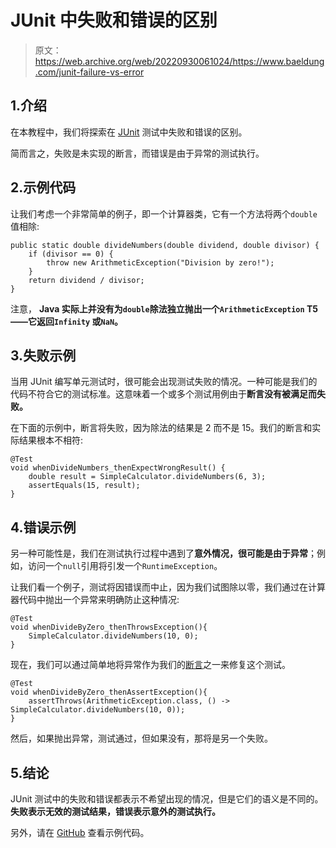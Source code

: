 # JUnit 中失败和错误的区别

> 原文：<https://web.archive.org/web/20220930061024/https://www.baeldung.com/junit-failure-vs-error>

## 1.介绍

在本教程中，我们将探索在 [JUnit](/web/20221205143713/https://www.baeldung.com/junit-5) 测试中失败和错误的区别。

简而言之，失败是未实现的断言，而错误是由于异常的测试执行。

## 2.示例代码

让我们考虑一个非常简单的例子，即一个计算器类，它有一个方法将两个`double`值相除:

```
public static double divideNumbers(double dividend, double divisor) {  
    if (divisor == 0) { 
        throw new ArithmeticException("Division by zero!"); 
    } 
    return dividend / divisor; 
}
```

注意， **Java 实际上并没有为`double`除法独立抛出一个`ArithmeticException` T5——它返回`Infinity` 或`NaN`。**

## 3.失败示例

当用 JUnit 编写单元测试时，很可能会出现测试失败的情况。一种可能是我们的代码不符合它的测试标准。这意味着一个或多个测试用例由于**断言没有被满足而失败。**

在下面的示例中，断言将失败，因为除法的结果是 2 而不是 15。我们的断言和实际结果根本不相符:

```
@Test
void whenDivideNumbers_thenExpectWrongResult() {
    double result = SimpleCalculator.divideNumbers(6, 3);
    assertEquals(15, result);
}
```

## 4.错误示例

另一种可能性是，我们在测试执行过程中遇到了**意外情况，很可能是由于异常**；例如，访问一个`null`引用将引发一个`RuntimeException`。

让我们看一个例子，测试将因错误而中止，因为我们试图除以零，我们通过在计算器代码中抛出一个异常来明确防止这种情况:

```
@Test
void whenDivideByZero_thenThrowsException(){
    SimpleCalculator.divideNumbers(10, 0);
} 
```

现在，我们可以通过简单地将异常作为我们的[断言](/web/20221205143713/https://www.baeldung.com/junit-assert-exception)之一来修复这个测试。

```
@Test
void whenDivideByZero_thenAssertException(){
    assertThrows(ArithmeticException.class, () -> SimpleCalculator.divideNumbers(10, 0));
}
```

然后，如果抛出异常，测试通过，但如果没有，那将是另一个失败。

## 5.结论

JUnit 测试中的失败和错误都表示不希望出现的情况，但是它们的语义是不同的。**失败表示无效的测试结果，错误表示意外的测试执行。**

另外，请在 [GitHub](https://web.archive.org/web/20221205143713/https://github.com/eugenp/tutorials/tree/master/testing-modules/junit-5-basics) 查看示例代码。
